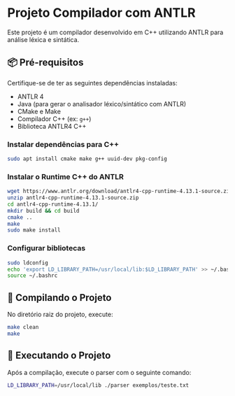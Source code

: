 # Projeto Compilador com ANTLR

Este projeto é um compilador desenvolvido em C++ utilizando ANTLR para análise léxica e sintática.

## 📦 Pré-requisitos

Certifique-se de ter as seguintes dependências instaladas:

- ANTLR 4
- Java (para gerar o analisador léxico/sintático com ANTLR)
- CMake e Make
- Compilador C++ (ex: `g++`)
- Biblioteca ANTLR4 C++

### Instalar dependências para C++

```bash
sudo apt install cmake make g++ uuid-dev pkg-config
```

### Instalar o Runtime C++ do ANTLR

```bash
wget https://www.antlr.org/download/antlr4-cpp-runtime-4.13.1-source.zip
unzip antlr4-cpp-runtime-4.13.1-source.zip
cd antlr4-cpp-runtime-4.13.1/
mkdir build && cd build
cmake ..
make
sudo make install
```


### Configurar bibliotecas

```bash
sudo ldconfig
echo 'export LD_LIBRARY_PATH=/usr/local/lib:$LD_LIBRARY_PATH' >> ~/.bashrc
source ~/.bashrc
```

## 🔧 Compilando o Projeto

No diretório raiz do projeto, execute:

```bash
make clean
make
```

## 🚀 Executando o Projeto

Após a compilação, execute o parser com o seguinte comando:

```bash
LD_LIBRARY_PATH=/usr/local/lib ./parser exemplos/teste.txt
```

